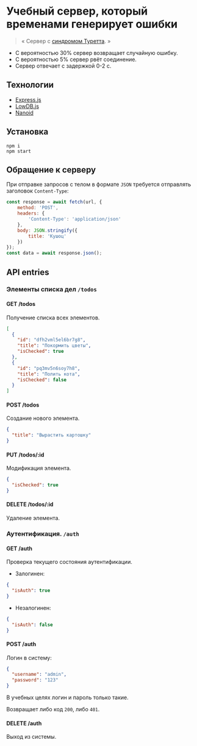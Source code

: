# Учебный сервер, который временами генерирует ошибки
> &laquo;
> Сервер с [синдромом Туретта](https://ru.wikipedia.org/wiki/%D0%A1%D0%B8%D0%BD%D0%B4%D1%80%D0%BE%D0%BC_%D0%A2%D1%83%D1%80%D0%B5%D1%82%D1%82%D0%B0).
> &raquo;
* С вероятностью 30% сервер возвращает случайную ошибку.
* С вероятностью 5% сервер рвёт соединение.
* Сервер отвечает с задержкой 0-2 с.

## Технологии
* [Express.js](https://expressjs.com/)
* [LowDB.js](https://github.com/typicode/lowdb)
* [Nanoid](https://github.com/ai/nanoid)

## Установка
```shell
npm i
npm start
```

## Обращение к серверу
При отправке запросов с телом в формате ```JSON``` требуется отправлять заголовок ```Content-Type```:

```js
const response = await fetch(url, {
    method: 'POST',
    headers: {
        'Content-Type': 'application/json'
    },
    body: JSON.stringify({
        title: 'Кушоц'
    })
});
const data = await response.json();
```

## API entries

### Элементы списка дел ```/todos```

#### GET /todos
Получение списка всех элементов.
```json
[
  {
    "id": "dfh2vml5el6br7g8",
    "title": "Покормить цветы",
    "isChecked": true
  },
  {
    "id": "pq3mv5n6soy7h8",
    "title": "Полить кота",
    "isChecked": false
  }
]
```

#### POST /todos
Создание нового элемента.
```json
{
  "title": "Вырастить картошку"
}
```

#### PUT /todos/:id
Модификация элемента.
```json
{
  "isChecked": true
}
```

#### DELETE /todos/:id
Удаление элемента.

### Аутентификация. ```/auth```

#### GET /auth
Проверка текущего состояния аутентификации.
* Залогинен:
```json
{
  "isAuth": true
}
```
* Незалогинен:
```json
{
  "isAuth": false
}
```

#### POST /auth
Логин в систему:
```json
{
  "username": "admin",
  "password": "123"
}
```
В учебных целях логин и пароль только такие.

Возвращает либо код ```200```, либо ```401```.

#### DELETE /auth
Выход из системы.
